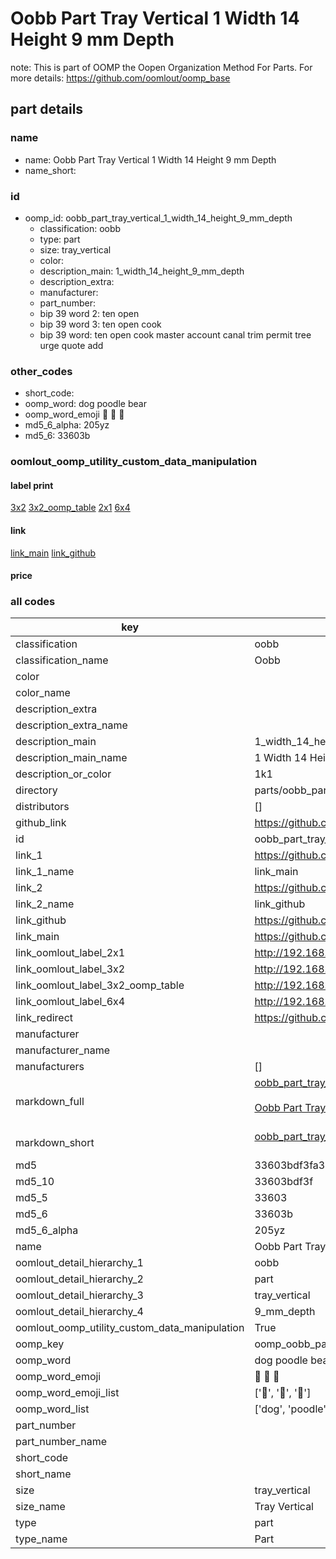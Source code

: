 # Oobb Part Tray Vertical 1 Width 14 Height 9 mm Depth  

note: This is part of OOMP the Oopen Organization Method For Parts. For more details: https://github.com/oomlout/oomp_base

##  part details
  







### name
* name: Oobb Part Tray Vertical 1 Width 14 Height 9 mm Depth
* name_short: 
### id
* oomp_id: oobb_part_tray_vertical_1_width_14_height_9_mm_depth
  * classification: oobb
  * type: part
  * size: tray_vertical
  * color: 
  * description_main: 1_width_14_height_9_mm_depth
  * description_extra: 
  * manufacturer: 
  * part_number: 
  * bip 39 word 2: ten open
  * bip 39 word 3: ten open cook
  * bip 39 word: ten open cook master account canal trim permit tree urge quote add

### other_codes
* short_code: 
* oomp_word: dog poodle bear
* oomp_word_emoji :dog: :poodle: :bear:
* md5_6_alpha: 205yz
* md5_6: 33603b






### oomlout_oomp_utility_custom_data_manipulation
#### label print
[3x2](http://192.168.1.245:1112/?label=oomp%20205yz)
[3x2_oomp_table](http://192.168.1.108:1112/?label=oomp%20205yz)
[2x1](http://192.168.1.242:1112/?label=oomp%20205yz)
[6x4](http://192.168.1.55:1112/?label=oomp%20205yz)    

#### link

[link_main](https://github.com/oomlout/oomlout_oomp_version_1_messy/tree/main/parts/oobb_part_tray_vertical_1_width_14_height_9_mm_depth) [link_github](https://github.com/oomlout/oomlout_oomp_version_1_messy/tree/main/parts/oobb_part_tray_vertical_1_width_14_height_9_mm_depth)                             

#### price







### all codes 
| key | value |  
| --- | --- |  
| classification | oobb |  
| classification_name | Oobb |  
| color |  |  
| color_name |  |  
| description_extra |  |  
| description_extra_name |  |  
| description_main | 1_width_14_height_9_mm_depth |  
| description_main_name | 1 Width 14 Height 9 mm Depth |  
| description_or_color | 1k1 |  
| directory | parts/oobb_part_tray_vertical_1_width_14_height_9_mm_depth |  
| distributors | [] |  
| github_link | https://github.com/oomlout/oomlout_oomp_part_src/tree/main/parts/oobb_part_tray_vertical_1_width_14_height_9_mm_depth |  
| id | oobb_part_tray_vertical_1_width_14_height_9_mm_depth |  
| link_1 | https://github.com/oomlout/oomlout_oomp_version_1_messy/tree/main/parts/oobb_part_tray_vertical_1_width_14_height_9_mm_depth |  
| link_1_name | link_main |  
| link_2 | https://github.com/oomlout/oomlout_oomp_version_1_messy/tree/main/parts/oobb_part_tray_vertical_1_width_14_height_9_mm_depth |  
| link_2_name | link_github |  
| link_github | https://github.com/oomlout/oomlout_oomp_version_1_messy/tree/main/parts/oobb_part_tray_vertical_1_width_14_height_9_mm_depth |  
| link_main | https://github.com/oomlout/oomlout_oomp_version_1_messy/tree/main/parts/oobb_part_tray_vertical_1_width_14_height_9_mm_depth |  
| link_oomlout_label_2x1 | http://192.168.1.242:1112/?label=oomp%20205yz |  
| link_oomlout_label_3x2 | http://192.168.1.245:1112/?label=oomp%20205yz |  
| link_oomlout_label_3x2_oomp_table | http://192.168.1.108:1112/?label=oomp%20205yz |  
| link_oomlout_label_6x4 | http://192.168.1.55:1112/?label=oomp%20205yz |  
| link_redirect | https://github.com/oomlout/oomlout_oomp_version_1_messy/tree/main/parts/oobb_part_tray_vertical_1_width_14_height_9_mm_depth |  
| manufacturer |  |  
| manufacturer_name |  |  
| manufacturers | [] |  
| markdown_full | [oobb_part_tray_vertical_1_width_14_height_9_mm_depth](none)<br>[](none)<br>[Oobb Part Tray Vertical 1 Width 14 Height 9 Mm Depth](none)<br><br> |  
| markdown_short | [oobb_part_tray_vertical_1_width_14_height_9_mm_depth](none)<br><br> |  
| md5 | 33603bdf3fa33d148400c88a5f66cef7 |  
| md5_10 | 33603bdf3f |  
| md5_5 | 33603 |  
| md5_6 | 33603b |  
| md5_6_alpha | 205yz |  
| name | Oobb Part Tray Vertical 1 Width 14 Height 9 mm Depth |  
| oomlout_detail_hierarchy_1 | oobb |  
| oomlout_detail_hierarchy_2 | part |  
| oomlout_detail_hierarchy_3 | tray_vertical |  
| oomlout_detail_hierarchy_4 | 9_mm_depth |  
| oomlout_oomp_utility_custom_data_manipulation | True |  
| oomp_key | oomp_oobb_part_tray_vertical_1_width_14_height_9_mm_depth |  
| oomp_word | dog poodle bear |  
| oomp_word_emoji | :dog: :poodle: :bear: |  
| oomp_word_emoji_list | [':dog:', ':poodle:', ':bear:'] |  
| oomp_word_list | ['dog', 'poodle', 'bear'] |  
| part_number |  |  
| part_number_name |  |  
| short_code |  |  
| short_name |  |  
| size | tray_vertical |  
| size_name | Tray Vertical |  
| type | part |  
| type_name | Part |  
